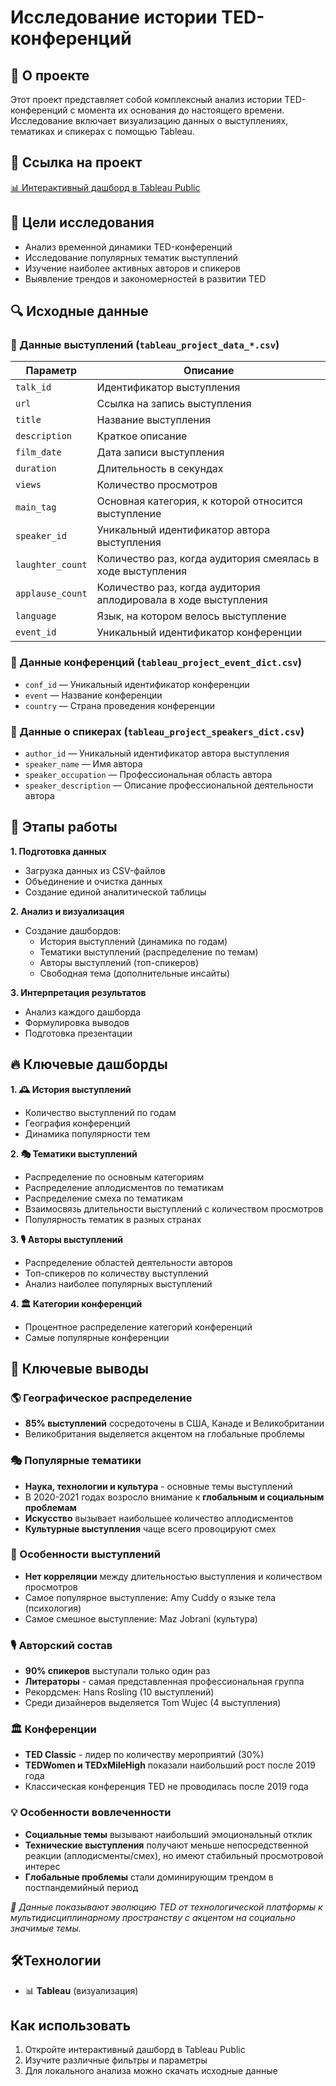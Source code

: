 # Исследование истории TED-конференций
## 📌 О проекте
Этот проект представляет собой комплексный анализ истории TED-конференций с момента их основания до настоящего времени. Исследование включает визуализацию данных о выступлениях, тематиках и спикерах с помощью Tableau.
## 🔗 Ссылка на проект
[📊 Интерактивный дашборд в Tableau Public](https://public.tableau.com/views/TED-_17144078673380/Story1?:language=en-US&:sid=&:redirect=auth&:display_count=n&:origin=viz_share_link)
## 🎯 Цели исследования
* Анализ временной динамики TED-конференций
* Исследование популярных тематик выступлений
* Изучение наиболее активных авторов и спикеров
* Выявление трендов и закономерностей в развитии TED

## 🔍 Исходные данные
### 📂 Данные выступлений (`tableau_project_data_*.csv`)
 | Параметр | Описание |
|----------|----------|
| `talk_id` | Идентификатор выступления |
| `url` | Ссылка на запись выступления |
| `title` | Название выступления |
| `description` | Краткое описание |
| `film_date` | Дата записи выступления |
| `duration` | Длительность в секундах |
| `views` | Количество просмотров |
| `main_tag` | Основная категория, к которой относится выступление |
| `speaker_id` | Уникальный идентификатор автора выступления |
| `laughter_count` | Количество раз, когда аудитория смеялась в ходе выступления |
| `applause_count` | Количество раз, когда аудитория аплодировала в ходе выступления |
| `language` | Язык, на котором велось выступление |
| `event_id` | Уникальный идентификатор конференции |

### 📂 Данные конференций (`tableau_project_event_dict.csv`)
  * `conf_id` — Уникальный идентификатор конференции
  * `event` — Название конференции
  * `country` — Страна проведения конференции

### 📂 Данные о спикерах (`tableau_project_speakers_dict.csv`)
  * `author_id` — Уникальный идентификатор автора выступления
  * `speaker_name` — Имя автора
  * `speaker_occupation` — Профессиональная область автора
  * `speaker_description` — Описание профессиональной деятельности автора

## 📌 Этапы работы

**1. Подготовка данных**  
  * Загрузка данных из CSV-файлов  
  * Объединение и очистка данных  
  * Создание единой аналитической таблицы  

**2. Анализ и визуализация**  
  * Создание дашбордов:  
    - История выступлений (динамика по годам)  
    - Тематики выступлений (распределение по темам)  
    - Авторы выступлений (топ-спикеров)  
    - Свободная тема (дополнительные инсайты)  

**3. Интерпретация результатов**  
  * Анализ каждого дашборда  
  * Формулировка выводов  
  * Подготовка презентации  

## 🔥 Ключевые дашборды

**1. 🕰 История выступлений**  
  * Количество выступлений по годам  
  * География конференций  
  * Динамика популярности тем  

**2. 🎭 Тематики выступлений**  
  * Распределение по основным категориям  
  * Распределение аплодисментов по тематикам  
  * Распределение смеха по тематикам  
  * Взаимосвязь длительности выступлений с количеством просмотров  
  * Популярность тематик в разных странах  

**3. 🎙 Авторы выступлений**  
  * Распределение областей деятельности авторов  
  * Топ-спикеров по количеству выступлений  
  * Анализ наиболее популярных выступлений  

**4. 🏛 Категории конференций**  
  * Процентное распределение категорий конференций  
  * Самые популярные конференции

## 📌 Ключевые выводы

### 🌎 Географическое распределение
* **85% выступлений** сосредоточены в США, Канаде и Великобритании
* Великобритания выделяется акцентом на глобальные проблемы

### 🎭 Популярные тематики
* **Наука, технологии и культура** - основные темы выступлений
* В 2020-2021 годах возросло внимание к **глобальным и социальным проблемам**
* **Искусство** вызывает наибольшее количество аплодисментов
* **Культурные выступления** чаще всего провоцируют смех

### 🎤 Особенности выступлений
* **Нет корреляции** между длительностью выступления и количеством просмотров
* Самое популярное выступление: Amy Cuddy о языке тела (психология)
* Самое смешное выступление: Maz Jobrani (культура)

### 🎙 Авторский состав
* **90% спикеров** выступали только один раз
* **Литераторы** - самая представленная профессиональная группа
* Рекордсмен: Hans Rosling (10 выступлений)
* Среди дизайнеров выделяется Tom Wujec (4 выступления)

### 🏛 Конференции
* **TED Classic** - лидер по количеству мероприятий (30%)
* **TEDWomen и TEDxMileHigh** показали наибольший рост после 2019 года
* Классическая конференция TED не проводилась после 2019 года

### 💡 Особенности вовлеченности
* **Социальные темы** вызывают наибольший эмоциональный отклик
* **Технические выступления** получают меньше непосредственной реакции (аплодисменты/смех), но имеют стабильный просмотровой интерес
* **Глобальные проблемы** стали доминирующим трендом в постпандемийный период

*📢 Данные показывают эволюцию TED от технологической платформы к мультидисциплинарному пространству с акцентом на социально значимые темы.*

## 🛠Технологии
* 📊 **Tableau** (визуализация)

## Как использовать
1. Откройте интерактивный дашборд в Tableau Public
2. Изучите различные фильтры и параметры
3. Для локального анализа можно скачать исходные данные
